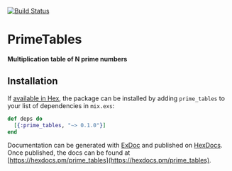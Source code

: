 [![Build Status](https://travis-ci.org/svarlet/PrimeTables.svg?branch=master)](https://travis-ci.org/svarlet/PrimeTables)

# PrimeTables

**Multiplication table of N prime numbers**

## Installation

If [available in Hex](https://hex.pm/docs/publish), the package can be installed
by adding `prime_tables` to your list of dependencies in `mix.exs`:

```elixir
def deps do
  [{:prime_tables, "~> 0.1.0"}]
end
```

Documentation can be generated with [ExDoc](https://github.com/elixir-lang/ex_doc)
and published on [HexDocs](https://hexdocs.pm). Once published, the docs can
be found at [https://hexdocs.pm/prime_tables](https://hexdocs.pm/prime_tables).
